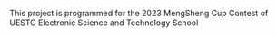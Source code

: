 This project is programmed for the 2023  MengSheng Cup Contest of UESTC Electronic Science and Technology School

